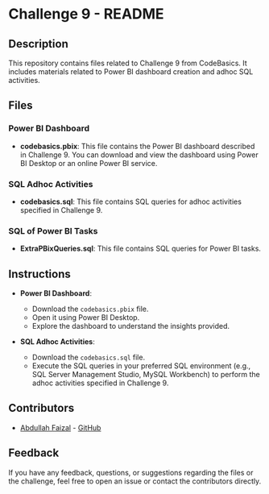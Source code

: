 # Challenge 9 - README

## Description
This repository contains files related to Challenge 9 from CodeBasics. It includes materials related to Power BI dashboard creation and adhoc SQL activities.

## Files

### Power BI Dashboard
- **codebasics.pbix**: This file contains the Power BI dashboard described in Challenge 9. You can download and view the dashboard using Power BI Desktop or an online Power BI service.

### SQL Adhoc Activities
- **codebasics.sql**: This file contains SQL queries for adhoc activities specified in Challenge 9.

### SQL of Power BI Tasks
- **ExtraPBixQueries.sql**: This file contains SQL queries for Power BI tasks.

## Instructions
- **Power BI Dashboard**: 
  - Download the `codebasics.pbix` file.
  - Open it using Power BI Desktop.
  - Explore the dashboard to understand the insights provided.

- **SQL Adhoc Activities**:
  - Download the `codebasics.sql` file.
  - Execute the SQL queries in your preferred SQL environment (e.g., SQL Server Management Studio, MySQL Workbench) to perform the adhoc activities specified in Challenge 9.

## Contributors
- [Abdullah Faizal](https://www.linkedin.com/in/abdullah-faizal-9160a546/) - [GitHub](https://github.com/faizalforeveryx/CodeBasicsChallenge9)

## Feedback
If you have any feedback, questions, or suggestions regarding the files or the challenge, feel free to open an issue or contact the contributors directly.


